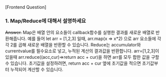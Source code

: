 [Frontend Question]

### 1. Map/Reduce에 대해서 설명하세요

~~Answer.~~
Map은 배열 안의 요소들이 callback함수를 실행한 결과를 새로운 배열로 반환해줍니다. 예를 들어 let arr = [1,2,3] 일때, arr.map(x ⇒ x\*2) 으로 arr 요소들에 각각 2를 곱해 새로운 배열을 반환할 수 있습니다. Reduce는 accumulator와 currentvalue를 필수요소로 넣고, 누적된 계산의 결과값을 반환합니다. arr=[1,2,3]이 있을때 arr.reduce((acc,cur)⇒return acc + cur)을 하면 arr를 모두 합한 값을 구할 수 있습니다. 초기값을 설정하려면, return acc + cur 옆에 초기값을 적으면 초기값부터 누적되어 계산할 수 있습니다.
